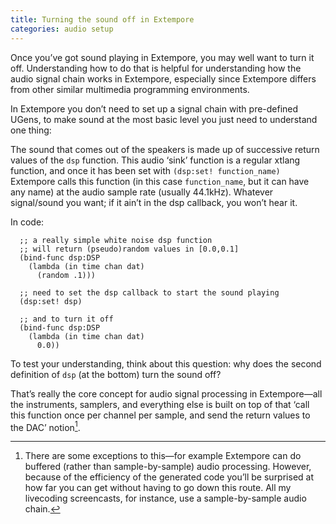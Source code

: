 ```yaml
---
title: Turning the sound off in Extempore
categories: audio setup
---
```


Once you’ve got sound playing in Extempore, you may well want to turn it
off. Understanding how to do that is helpful for understanding how the
audio signal chain works in Extempore, especially since Extempore
differs from other similar multimedia programming environments.

In Extempore you don’t need to set up a signal chain with pre-defined
UGens, to make sound at the most basic level you just need to understand
one thing:

The sound that comes out of the speakers is made up of successive return
values of the `dsp` function. This audio ‘sink’ function is a regular
xtlang function, and once it has been set with `(dsp:set!
function_name)` Extempore calls this function (in this case
`function_name`, but it can have any name) at the audio sample rate
(usually 44.1kHz). Whatever signal/sound you want; if it ain’t in the
dsp callback, you won’t hear it.

In code:

``` {.extempore}
  ;; a really simple white noise dsp function
  ;; will return (pseudo)random values in [0.0,0.1]
  (bind-func dsp:DSP
    (lambda (in time chan dat)
      (random .1)))

  ;; need to set the dsp callback to start the sound playing
  (dsp:set! dsp)

  ;; and to turn it off
  (bind-func dsp:DSP
    (lambda (in time chan dat)
      0.0))
```

To test your understanding, think about this question: why does the
second definition of `dsp` (at the bottom) turn the sound off?

That’s really the core concept for audio signal processing in
Extempore—all the instruments, samplers, and everything else is built on
top of that ‘call this function once per channel per sample, and send
the return values to the DAC’ notion[^1].

[^1]: There are some exceptions to this—for example Extempore can do
    buffered (rather than sample-by-sample) audio processing. However,
    because of the efficiency of the generated code you’ll be surprised
    at how far you can get without having to go down this route. All my
    livecoding screencasts, for instance, use a sample-by-sample audio
    chain.
